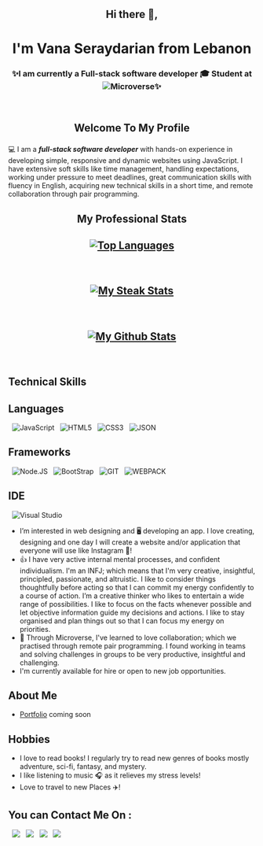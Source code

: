 ### <h2 align="center">Hi there 👋, </h2>
### <h1 align="center">I'm Vana Seraydarian from Lebanon</h1>
### <h3 align="center">✨I am currently a Full-stack software developer :mortar_board: Student at ![Microverse](https://img.shields.io/badge/Microverse-blueviolet)✨</h3>
&nbsp;
 
## <p align="center">Welcome To My Profile</p>
 
💻 I am a **<i> full-stack software developer</i>** with hands-on experience in developing simple, responsive and dynamic websites using JavaScript. I have extensive soft skills like time management, handling expectations, working under pressure to meet deadlines, great communication skills with fluency in English, acquiring new technical skills in a short time, and remote collaboration through pair programming.
 
## <p align="center">My Professional Stats</p>
 
## <p align="center">[![Top Languages](https://github-readme-stats.vercel.app/api/top-langs/?username=VSeray&theme=radical)](https://github.com/VSeray/github-readme-stats)</p>
&nbsp;
 
## <p align="center">[![My Steak Stats](https://github-readme-streak-stats.herokuapp.com/?user=VSeray&theme=radical)](https://github.com/VSeray/github-readme-stats)</p>
&nbsp;
 
## <p align="center">[![My Github Stats](https://github-readme-stats.vercel.app/api?username=VSeray&theme=radical)](https://github.com/VSeray/github-readme-stats)</p>
&nbsp;
 
## Technical Skills
 
## Languages
&nbsp;
![JavaScript](https://img.shields.io/badge/JavaScript-323330?style=for-the-badge&logo=javascript&logoColor=F7DF1E) &nbsp;
![HTML5](https://img.shields.io/badge/HTML5-E34F26?style=for-the-badge&logo=html5&logoColor=white) &nbsp;
![CSS3](https://img.shields.io/badge/CSS3-1572B6?style=for-the-badge&logo=css3&logoColor=white) &nbsp;
![JSON](https://img.shields.io/badge/json-5E5C5C?style=for-the-badge&logo=json&logoColor=white) &nbsp;
&nbsp;
 
## Frameworks
&nbsp;
![Node.JS](https://img.shields.io/badge/Node.js-339933?style=for-the-badge&logo=nodedotjs&logoColor=white) &nbsp;
![BootStrap](https://img.shields.io/badge/Bootstrap-563D7C?style=for-the-badge&logo=bootstrap&logoColor=white) &nbsp;
![GIT](https://img.shields.io/badge/Git-F05032?style=for-the-badge&logo=git&logoColor=white) &nbsp;
![WEBPACK](https://img.shields.io/badge/Webpack-8DD6F9?style=for-the-badge&logo=Webpack&logoColor=white)
&nbsp;
 
## IDE
&nbsp;
![Visual Studio](https://img.shields.io/badge/Visual_Studio_Code-0078D4?style=for-the-badge&logo=visual%20studio%20code&logoColor=white) &nbsp;
 
- I’m interested in web designing and :desktop_computer: developing an app. I love creating, designing and one day I will create a website and/or application that everyone will use like Instagram 🦾!
- :+1: I have very active internal mental processes, and confident individualism. I'm an INFJ; which means that I'm very creative, insightful, principled, passionate, and altruistic. I like to consider things thoughtfully before acting so that I can commit my energy confidently to a course of action. I’m a creative thinker who likes to entertain a wide range of possibilities. I like to focus on the facts whenever possible and let objective information guide my decisions and actions. I like to stay organised and plan things out so that I can focus my energy on priorities.
- :slightly_smiling_face: Through Microverse, I've learned to love collaboration; which we practised through remote pair programming. I found working in teams and solving challenges in groups to be very productive, insightful and challenging.
- I'm currently available for hire or open to new job opportunities.
&nbsp;
 
## About Me
 
- [Portfolio]() coming soon
 
## Hobbies
  - I love to read books! I regularly try to read new genres of books mostly adventure, sci-fi, fantasy, and mystery.
  - I like listening to music 🎧 as it relieves my stress levels!
  - Love to travel to new Places ✈️!
&nbsp;
## You can Contact Me On :
&nbsp;
<a target="_blank"
href="https://www.linkedin.com/in/vana-seraydarian-936687191/"><img
src="https://img.shields.io/badge/-LinkedIn-0077b5?style=for-the-badge&logo=LinkedIn&logoColor=white"></img></a> &nbsp;
<a target="_blank"
href="https://www.instagram.com/vanaseray/"><img
src="https://img.shields.io/badge/Instagram-E4405F?style=for-the-badge&logo=instagram&logoColor=white"></img></a> &nbsp;
<a target="_blank"
href="https://twitter.com/SerayVana"><img
src="https://img.shields.io/badge/-Twitter-1DA1F2?style=for-the-badge&logo=Twitter&logoColor=white"></img></a>  &nbsp;
<a target="_blank"
href="mailto:vanaseraydarian123@gmail.com"><img
src="https://img.shields.io/badge/-Gmail-D14836?style=for-the-badge&logo=Gmail&logoColor=white"></img></a> &nbsp;